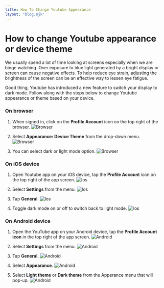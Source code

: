 ```yaml
---
title: How To Change Youtube Appearance
layout: "blog.njk"
---
```


# How to change Youtube appearance or device theme

We usually spend a lot of time looking at screens especially when we are binge watching. Over exposure to blue light generated by a bright display or screen can cause negative effects. To help reduce eye strain, adjusting the brightness of the screen can be an effective way to lessen eye fatigue.

Good thing, Youtube has introduced a new feature to switch your display to dark mode. Follow along with the steps below to change Youtube appearance or theme based on your device.

### On browser


1. When signed in, click on the **Profile Account** icon on the top right of the browser. 
![Browser](/img/youtubetheme1.jpeg)


2. Select **Appearance: Device Theme** from the drop-down menu.
![Browser](/img/youtubetheme2.jpeg)

3. You can select dark or light mode option.
![Browser](/img/youtubetheme3.jpeg)


### On iOS device
1. Open Youtube app on your iOS device, tap the **Profile Account** icon on the top right of the app screen.
![Ios](/img/ios1.jpeg)


2. Select **Settings** from the menu.
![Ios](/img/ios2.jpeg)

3. Tap **General**.
![Ios](/img/ios3.jpeg)


4. Toggle dark mode on or off to switch back to light mode.
![Ios](/img/ios4.jpeg)


### On Android device
1. Open the YouTube app on your Android device, tap the **Profile Account icon** in the top right of the app screen.
![Android](/img/android1.jpeg)


2. Select **Settings** from the menu.
![Android](/img/android2.jpeg)


3. Tap **General**.
![Android](/img/android3.jpeg)


4. Select **Appearance**.
![Android](/img/android4.jpeg)


5. Select **Light theme** or **Dark theme** from the Apperance menu that will pop-up.
![Android](/img/android5.jpeg)


